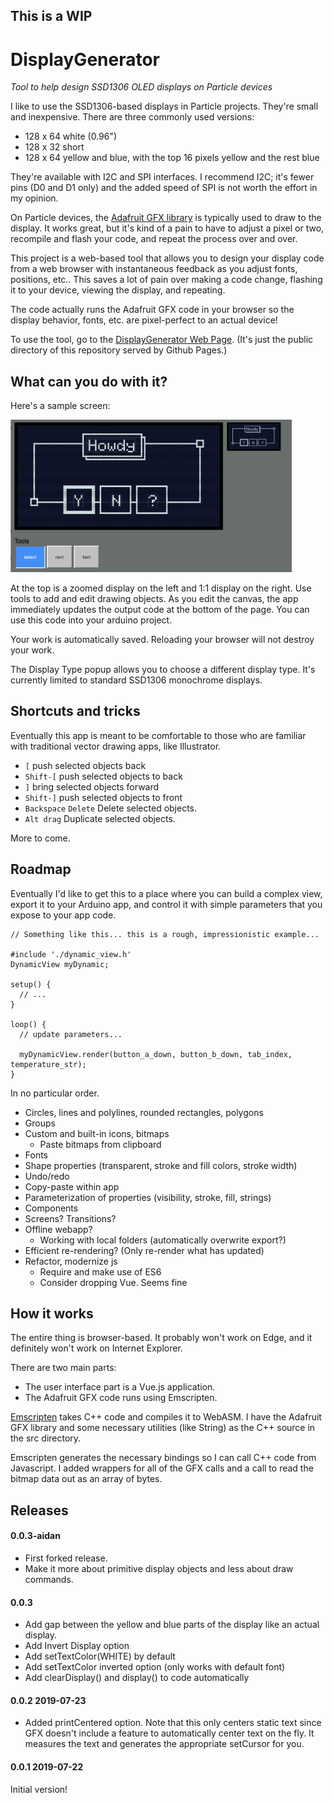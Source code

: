 ## This is a WIP

# DisplayGenerator

*Tool to help design SSD1306 OLED displays on Particle devices*

I like to use the SSD1306-based displays in Particle projects. They're small and inexpensive. There are three commonly used versions:

- 128 x 64 white (0.96") 
- 128 x 32 short
- 128 x 64 yellow and blue, with the top 16 pixels yellow and the rest blue

They're available with I2C and SPI interfaces. I recommend I2C; it's fewer pins (D0 and D1 only) and the added speed of SPI is not worth the effort in my opinion.

On Particle devices, the [Adafruit GFX library](https://github.com/adafruit/Adafruit-GFX-Library) is typically used to draw to the display. It works great, but it's kind of a pain to have to adjust a pixel or two, recompile and flash your code, and repeat the process over and over.

This project is a web-based tool that allows you to design your display code from a web browser with instantaneous feedback as you adjust fonts, positions, etc.. This saves a lot of pain over making a code change, flashing it to your device, viewing the display, and repeating.

The code actually runs the Adafruit GFX code in your browser so the display behavior, fonts, etc. are pixel-perfect to an actual device!

To use the tool, go to the [DisplayGenerator Web Page](https://aaaidan.github.io/DisplayGenerator/public/). (It's just the public directory of this repository served by Github Pages.)

## What can you do with it?

Here's a sample screen:

<a href="https://aaaidan.github.io/DisplayGenerator/public/"><img src="images/screen-editor.png" alt="Main screen" width="450" /></a>

At the top is a zoomed display on the left and 1:1 display on the right. Use tools to add and edit drawing objects. As you edit the canvas, the app immediately updates the output code at the bottom of the page. You can use this code into your arduino project.

Your work is automatically saved. Reloading your browser will not destroy your work. 

The Display Type popup allows you to choose a different display type. It's currently limited to standard SSD1306 monochrome displays.

## Shortcuts and tricks

Eventually this app is meant to be comfortable to those who are familiar with traditional vector drawing apps, like Illustrator. 

* `[` push selected objects back
* `Shift-[` push selected objects to back
* `]` bring selected objects forward
* `Shift-]` push selected objects to front
* `Backspace` `Delete` Delete selected objects.
* `Alt drag` Duplicate selected objects.

More to come.

## Roadmap

Eventually I'd like to get this to a place where you can build a complex view, export it to your Arduino app, and control it with simple parameters that you expose to your app code.

```
// Something like this... this is a rough, impressionistic example...

#include './dynamic_view.h'
DynamicView myDynamic;

setup() {
  // ...
}

loop() {
  // update parameters...
  
  myDynamicView.render(button_a_down, button_b_down, tab_index, temperature_str);
}
```

In no particular order.

* Circles, lines and polylines, rounded rectangles, polygons
* Groups
* Custom and built-in icons, bitmaps
  * Paste bitmaps from clipboard
* Fonts
* Shape properties (transparent, stroke and fill colors, stroke width)
* Undo/redo
* Copy-paste within app
* Parameterization of properties (visibility, stroke, fill, strings)
* Components
* Screens? Transitions?
* Offline webapp?
  * Working with local folders (automatically overwrite export?)
* Efficient re-rendering? (Only re-render what has updated)
* Refactor, modernize js
  * Require and make use of ES6
  * Consider dropping Vue. Seems fine

## How it works

The entire thing is browser-based. It probably won't work on Edge, and it definitely won't work on Internet Explorer. 

There are two main parts:

- The user interface part is a Vue.js application.
- The Adafruit GFX code runs using Emscripten.

[Emscripten](https://emscripten.org) takes C++ code and compiles it to WebASM. I have the Adafruit GFX library and some necessary utilities (like String) as the C++ source in the src directory. 

Emscripten generates the necessary bindings so I can call C++ code from Javascript. I added wrappers for all of the GFX calls and a call to read the bitmap data out as an array of bytes.

## Releases

#### 0.0.3-aidan
- First forked release.
- Make it more about primitive display objects and less about draw commands.

#### 0.0.3

- Add gap between the yellow and blue parts of the display like an actual display.
- Add Invert Display option
- Add setTextColor(WHITE) by default
- Add setTextColor inverted option (only works with default font)
- Add clearDisplay() and display() to code automatically

#### 0.0.2 2019-07-23 

- Added printCentered option. Note that this only centers static text since GFX doesn't include a feature to automatically center text on the fly. It measures the text and generates the appropriate setCursor for you.

#### 0.0.1 2019-07-22 

Initial version!
